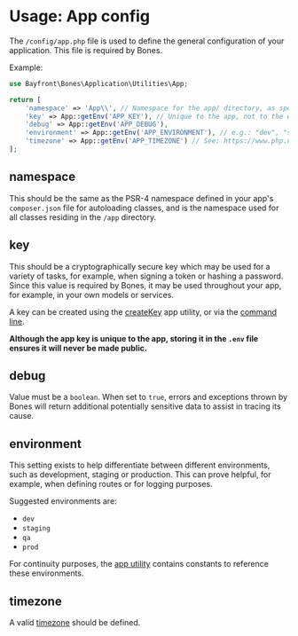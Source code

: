 # Usage: App config

The `/config/app.php` file is used to define the general configuration of your application.
This file is required by Bones.

Example:

```php
use Bayfront\Bones\Application\Utilities\App;

return [
    'namespace' => 'App\\', // Namespace for the app/ directory, as specified in composer.json
    'key' => App::getEnv('APP_KEY'), // Unique to the app, not to the environment
    'debug' => App::getEnv('APP_DEBUG'),
    'environment' => App::getEnv('APP_ENVIRONMENT'), // e.g.: "dev", "staging", "qa", "prod"
    'timezone' => App::getEnv('APP_TIMEZONE') // See: https://www.php.net/manual/en/timezones.php
];
```

## namespace

This should be the same as the PSR-4 namespace defined in your app's `composer.json` file for autoloading classes, and is the namespace used for all classes residing in the `/app` directory.

## key

This should be a cryptographically secure key which may be used for a variety of tasks, 
for example, when signing a token or hashing a password.
Since this value is required by Bones, it may be used throughout your app, for example, in your own models or services.

A key can be created using the [createKey](../utilities/app.md#createkey) app utility, or via the [command line](console.md).

**Although the app key is unique to the app, storing it in the `.env` file ensures it will never be made public.**

## debug

Value must be a `boolean`. When set to `true`, errors and exceptions thrown by Bones will return 
additional potentially sensitive data to assist in tracing its cause.

## environment

This setting exists to help differentiate between different environments, such as development, staging or production.
This can prove helpful, for example, when defining routes or for logging purposes.

Suggested environments are:

- `dev`
- `staging`
- `qa`
- `prod`

For continuity purposes, the [app utility](../utilities/app.md) contains constants to reference these environments.

## timezone

A valid [timezone](https://www.php.net/manual/en/timezones.php) should be defined.